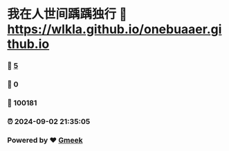 # 我在人世间踽踽独行 :link: https://wlkla.github.io/onebuaaer.github.io 
### :page_facing_up: [5](https://wlkla.github.io/onebuaaer.github.io/tag.html) 
### :speech_balloon: 0 
### :hibiscus: 100181 
### :alarm_clock: 2024-09-02 21:35:05 
### Powered by :heart: [Gmeek](https://github.com/Meekdai/Gmeek)
